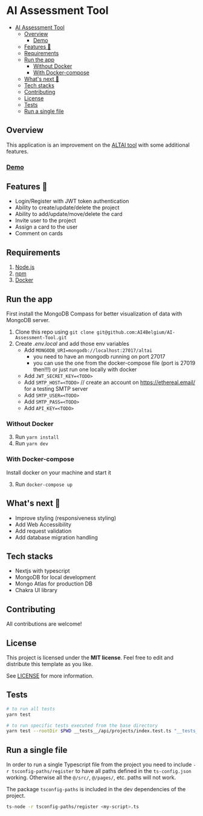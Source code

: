 # AI Assessment Tool

- [AI Assessment Tool](#ai-assessment-tool)
  - [Overview](#overview)
    - [Demo](#demo)
  - [Features 🤩](#features-)
  - [Requirements](#requirements)
  - [Run the app](#run-the-app)
    - [Without Docker](#without-docker)
    - [With Docker-compose](#with-docker-compose)
  - [What's next 🚀](#whats-next-)
  - [Tech stacks](#tech-stacks)
  - [Contributing](#contributing)
  - [License](#license)
  - [Tests](#tests)
  - [Run a single file](#run-a-single-file)

## Overview

This application is an improvement on the [ALTAI tool](https://futurium.ec.europa.eu/en/european-ai-alliance/pages/welcome-altai-portal) with some additional features.

### [Demo](https://altai.ai4belgium.be/)

## Features 🤩

- Login/Register with JWT token authentication
- Ability to create/update/delete the project
- Ability to add/update/move/delete the card
- Invite user to the project
- Assign a card to the user
- Comment on cards

## Requirements

1. [Node.js](https://nodejs.org/)
2. [npm](https://www.npmjs.com/)
3. [Docker](https://www.docker.com/)

## Run the app

First install the MongoDB Compass for better visualization of data with MongoDB server.

1. Clone this repo using `git clone git@github.com:AI4Belgium/AI-Assessment-Tool.git`
2. Create _.env.local_ and add those env variables
    - Add `MONGODB_URI=mongodb://localhost:27017/altai`
      - you need to have an mongodb running on port 27017
      - you can use the one from the docker-compose file (port is 27019 then!!!) or just run one locally with docker
    - Add `JWT_SECRET_KEY=<TODO>`
    - Add `SMTP_HOST=<TODO>` // create an account on https://ethereal.email/ for a testing SMTP server
    - Add `SMTP_USER=<TODO>`
    - Add `SMTP_PASS=<TODO>`
    - Add `API_KEY=<TODO>`

### Without Docker

3. Run `yarn install`
4. Run `yarn dev`

### With Docker-compose

Install docker on your machine and start it

3. Run `docker-compose up`

## What's next 🚀

- Improve styling (responsiveness styling)
- Add Web Accessibility
- Add request validation
- Add database migration handling

## Tech stacks

- Nextjs with typescript
- MongoDB for local development
- Mongo Atlas for production DB
- Chakra UI library

## Contributing

All contributions are welcome!

## License

This project is licensed under the **MIT license**. Feel free to edit and distribute this template as you like.

See [LICENSE](LICENSE) for more information.

## Tests

```bash
# to run all tests
yarn test

# to run specific tests executed from the base directory
yarn test --rootDir $PWD __tests__/api/projects/index.test.ts "__tests__/api/auth/\[...nextauth\].test.ts"
```

## Run a single file

In order to run a single Typescript file from the project you need to include `-r tsconfig-paths/register` to have all paths defined in the `ts-config.json` working.
Otherwise all the `@/src/`, `@/pages/`, etc. paths will not work.

The package `tsconfig-paths` is included in the dev dependencies of the project.

```bash
ts-node -r tsconfig-paths/register <my-script>.ts
```
